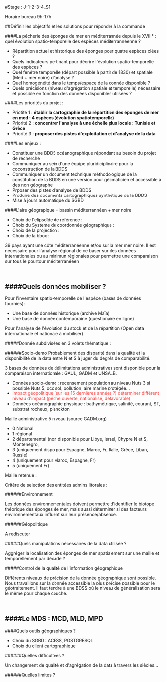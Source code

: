 #Stage : J-1-2-3-4_S1

Horaire bureau 9h-17h

##Définir les objectifs et les solutions pour répondre à la commande
  
####La pécherie des éponges de mer en méditerrannée depuis le XVIII° : quel évolution spatio-temporelle des espèces méditerrannéenne ?

* Répartition actuel et historique des éponges pour quatre espèces clées ?
* Quels indicateurs pertinant pour décrire l'évolution spatio-temporelle des espèces ?
* Quel fenêtre temporelle (départ possible à partir de 1830) et spatiale (Med + mer noire) d'analyse ?
* Quel homogénéité dans le temps/espace de la donnée disponible ?
* Quels précisions (niveau d'agrégation spatiale et temporelle) nécessaire et possible en fonction des données disponibles utilsées ?


####Les priorités du projet :


* Priotité 1 : __établir la cartographie de la répartition des éponges de mer en med : 4 espèces (évolution spatiotemporelle)__
* Priorité 2 : __concentrer l'analyse à une échelle plus locale : Tunisie et Grèce__
* Priorité 3 : __proposer des pistes d'exploitation et d'analyse de la data__

####Les enjeux : 

* Constituer une BDDS océanographique répondant au besoin du projet de recherche
* Communiquer au sein d'une équipe pluridiciplinaire pour la coconstruction de la BDDS
* Communiquer un document technique méthodologique de la constitution de la BDDS en une version pour géomaticien et accessible à des non géographe
* Prposer des pistes d'analyse de BDDS
* Produire des documents cartographiques synthétique de la BDDS
* Mise à jours automatique du SGBD

####L'aire géograpique = bassin méditerrannéen + mer noire

* Choix de l'elipsoîde de référence :
* Choix du Systeme de coordonnée géographique : 
* Choix de la projection :
* Choix de la bbox :

39 pays ayant une côte méditerranéenne et/ou sur la mer mer noire. Il est necessaire pour l'analyse régional de ce baser sur des données internationales ou au minimun régionales pour permettre une comparaison sur tous le pourtour méditerranéeen

<p>&nbsp;</p> 


####Quels données mobiliser ?
--------

Pour l'inventaire spatio-temporelle de l'espèce (bases de données fournies):

* Une base de données historique (archive Maïa)
* Une base de donnée contemporaine (questionaire en ligne)

Pour l'analyse de l'évolution du stock et de la répartition (Open data internationale et nationale à mobiliser)

#####Donnée subdivisées en 3 volets thématique :

######Socio-demo
Probablement des disparité dans la qualité et la disponibilité de la data entre N et S à juger du degrés de comparabilité.

3 bases de données de délimitations administratives sont disponible pour la comparaison internationale : GAUL, GADM et UNSALB.



* Données socio-demo : recensement population au niveau Nuts 3 si possible Nuts 5, occ sol, pollution, aire marine protégée...
* <span style="color:#fb4141">Impact géopolitique (sur les 15 dernières années ?) déterminer différent niveau d'impact (pêche ouverte, nationalisé, défavorable)</span>
* Données océanographie physique : bathymétrique, salinité, courant, ST, substrat rocheux, planckton

Maille administrative 5 niveau (source GADM.org)

* 0 National
* 1 régional
* 2 départemental (non disponible pour Libye, Israel, Chypre N et S, Montenegro,  
* 3  (uniquement dispo pour Espagne, Maroc, Fr, Italie, Grèce, Liban, Russie)
* 4  (uniquement pour Maroc, Espagne, Fr)
* 5  (uniquement Fr)

Maille retenue : 


Critère de selection des entitées admins litorales :


######Environnement

Les données environnementales doivent permettre d'identifier le biotope théorique des éponges de mer, mais aussi déterminer si des facteurs environnementaux influent sur leur présence/absence.

######Géopolitique

A rediscuter


#####Quels manipulations nécessaires de la data utilisée ?

Aggréger la localisation des éponges de mer spatialement sur une maille et temporellement par décade ? 

#####Control de la qualité de l'information géographique

Différents niveaux de précision de la donnée géographique sont possible. Nous travaillons sur la donnée accessible la plus précise possible pour le géotraitement. Il faut tendre à une BDSS où le niveau de généralisation sera le même pour chaque couche.

<p>&nbsp;</p> 

####Le MDS : MCD, MLD, MPD
--------



####Quels outils géographiques ?

* Choix du SGBD : ACESS, POSTGRESQL
* Choix du client cartographique




######Quelles difficultées ?

Un changement de qualité et d'agrégation de la data à travers les siècles...


######Quelles limites ?

 
 


